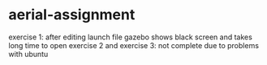 # aerial-assignment
exercise 1:
after editing launch file gazebo shows black screen and takes long time to open
exercise 2 and exercise 3:
not complete due to problems with ubuntu
